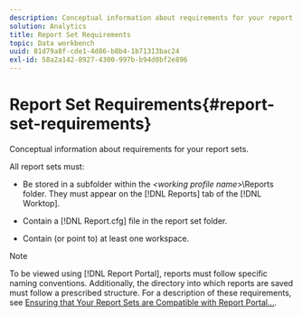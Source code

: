 ```yaml
---
description: Conceptual information about requirements for your report sets.
solution: Analytics
title: Report Set Requirements
topic: Data workbench
uuid: 81d79a8f-cde1-4d86-b8b4-1b71313bac24
exl-id: 58a2a142-8927-4300-997b-b94d0bf2e896
---
```

# Report Set Requirements{#report-set-requirements}

Conceptual information about requirements for your report sets.

All report sets must:

* Be stored in a subfolder within the *<working profile name*>\Reports folder. They must appear on the [!DNL Reports] tab of the [!DNL Worktop]. 

* Contain a [!DNL Report.cfg] file in the report set folder. 
* Contain (or point to) at least one workspace.

>[!NOTE]
>
>To be viewed using [!DNL Report Portal], reports must follow specific naming conventions. Additionally, the directory into which reports are saved must follow a prescribed structure. For a description of these requirements, see [Ensuring that Your Report Sets are Compatible with Report Portal...](../../home/c-rpt-oview/c-install-rpt-port/c-rpt-port-user-inter.md#section-2b141e5d198a4bbea455699126c24706).
